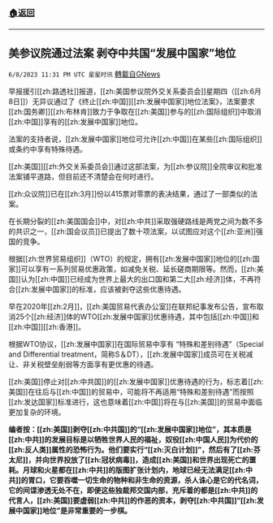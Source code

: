 ###  [:house:返回](README.md)
---


## 美参议院通过法案 剥夺中共国“发展中国家”地位
`6/8/2023 11:31 PM UTC 星星时讯` [轉載自GNews](https://gnews.org/articles/1369798)

早报援引[[zh:路透社]]报道，[[zh:美国参议院外交关系委员会]]星期四（[[zh:6月8日]]）无异议通过了《终止[[zh:中国]][[zh:发展中国家]]地位法案》，法案要求[[zh:国务卿]][[zh:布林肯]]致力于争取在[[zh:美国]]参与的[[zh:国际组织]]中取消[[zh:中国]]享有的[[zh:发展中国家]]地位。

  

法案的支持者说，[[zh:发展中国家]]地位可允许[[zh:中国]]在某些[[zh:国际组织]]或条约中享有特殊待遇。

  

[[zh:美国]][[zh:外交关系委员会]]通过这部法案，为[[zh:参议院]]全院审议和批准法案铺平道路，但目前还不清楚会在何时进行。

  

[[zh:众议院]]已在[[zh:3月]]份以415票对零票的表决结果，通过了一部类似的法案。

  

在长期分裂的[[zh:美国国会]]中，对[[zh:中共]]采取强硬路线是两党之间为数不多的共识之一，[[zh:国会议员]]已提出了数十项法案，以试图应对这个[[zh:亚洲]]强国的竞争。

  

根据[[zh:世界贸易组织]]（WTO）的规定，拥有[[zh:发展中国家]]地位的[[zh:国家]]可以享有一系列贸易优惠政策，如减免关税、延长磋商期限等。然而，[[zh:美国]]认为[[zh:中国]]已经成为世界上最大的出口国和第二大[[zh:经济]]体，不再符合[[zh:发展中国家]]的标准，应该被剥夺这些优惠待遇。

  

早在2020年[[zh:2月]]，[[zh:美国贸易代表办公室]]在联邦纪事发布公告，宣布取消25个[[zh:经济]]体的WTO[[zh:发展中国家]]优惠待遇，其中包括[[zh:中国]]和[[zh:中国]][[zh:香港]]。

  

根据WTO协议，[[zh:发展中国家]]在国际贸易中享有 “特殊和差别待遇”（Special and Differential treatment，简称S＆DT），[[zh:发展中国家]]成员可在关税减让、非关税壁垒削弱等方面享有更优惠的待遇。

  

[[zh:美国]]停止对[[zh:中共国]]的[[zh:发展中国家]]优惠待遇的行为，标志着[[zh:美国]]在往后与[[zh:中国]]的贸易中，可能将不再适用“特殊和差别待遇”而按照[[zh:发达国家]]标准进行，这也意味着[[zh:中国]]将在与[[zh:美国]]的贸易中面临更加复杂的环境。

  

**编者按：[[zh:美国]]剥夺[[zh:中共国]]的“[[zh:发展中国家]]地位”，其本质是[[zh:中共]]的发展目标是以牺牲世界人民的福祉，奴役[[zh:中国人民]]为代价的[[zh:反人类]]属性的恐怖行为。他们要实行“[[zh:灭白计划]]”，然后有了[[zh:芬太尼]]，并向世界投放了[[zh:冠状病毒]]，造成[[zh:美国]]和世界出现死亡的噩耗。月球和火星都在[[zh:中共]]的版图扩张计划内，地球已经无法满足[[zh:中共]]的胃口，它要吞噬一切生命的物种和非生命的资源，杀人诛心是它的代名词，它的间谍渗透无处不在，即便这些独裁邦交国内部，充斥着的都是[[zh:中共]]的代言人，[[zh:美国]]要虚弱[[zh:中共]]的作恶的资本，剥夺[[zh:中共国]]“[[zh:发展中国家]]地位”是非常重要的一步棋。**
